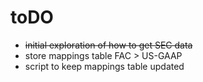 # **toDO**

- ~~initial exploration of how to get SEC data~~
- store mappings table FAC > US-GAAP
- script to keep mappings table updated